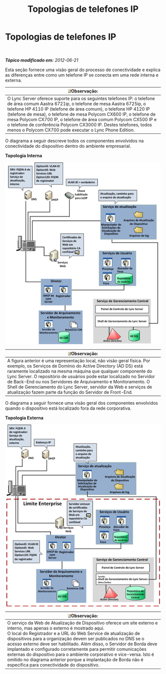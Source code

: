 ﻿---
title: Topologias de telefones IP
TOCTitle: Topologias de telefones IP
ms:assetid: 26ebffcf-43ff-4e70-847d-0fbc90e94e57
ms:mtpsurl: https://technet.microsoft.com/pt-br/library/Gg425740(v=OCS.15)
ms:contentKeyID: 49306176
ms.date: 05/19/2016
mtps_version: v=OCS.15
ms.translationtype: HT
---

# Topologias de telefones IP

 

_**Tópico modificado em:** 2012-06-21_

Esta seção fornece uma visão geral do processo de conectividade e explica as diferenças entre como um telefone IP se conecta em uma rede interna e externa.

<table>
<thead>
<tr class="header">
<th><img src="images/Gg425756.note(OCS.15).gif" title="note" alt="note" />Observação:</th>
</tr>
</thead>
<tbody>
<tr class="odd">
<td>O Lync Server oferece suporte para os seguintes telefones IP: o telefone de área comum Aastra 6721ip, o telefone de mesa Aastra 6725ip, o telefone HP 4110 IP (telefone de área comum), o telefone HP 4120 IP (telefone de mesa), o telefone de mesa Polycom CX600 IP, o telefone de mesa Polycom CX700 IP, o telefone de área comum Polycom CX500 IP e o telefone de conferência Polycom CX3000 IP. Destes telefones, todos menos o Polycom CX700 pode executar o Lync Phone Edition.</td>
</tr>
</tbody>
</table>


O diagrama a seguir descreve todos os componentes envolvidos na conectividade do dispositivo dentro do ambiente empresarial.

**Topologia Interna**

![Dispositivo na rede](images/Gg425740.3d88893e-df57-46e3-855a-a1d24589030a(OCS.15).jpg "Dispositivo na rede")

<table>
<thead>
<tr class="header">
<th><img src="images/Gg425756.note(OCS.15).gif" title="note" alt="note" />Observação:</th>
</tr>
</thead>
<tbody>
<tr class="odd">
<td>A figura anterior é uma representação local, não visão geral física. Por exemplo, os Serviços de Domínio do Active Directory (AD DS) está raramente localizado na mesma máquina que qualquer componente do Lync Server. O repositório de usuários pode estar localizado no Servidor de Back-End ou nos Servidores de Arquivamento e Monitoramento. O Shell de Gerenciamento do Lync Server, servidor da Web e serviços de atualização fazem parte da função do Servidor de Front-End.</td>
</tr>
</tbody>
</table>


O diagrama a seguir fornece uma visão geral dos componentes envolvidos quando o dispositivo está localizado fora da rede corporativa.

**Topologia Externa**

![Dispositivos fora da rede](images/Gg425740.8ce6bb8e-b89c-4c4e-ac6d-41ac6c68f6f3(OCS.15).jpg "Dispositivos fora da rede")

<table>
<thead>
<tr class="header">
<th><img src="images/Gg425756.note(OCS.15).gif" title="note" alt="note" />Observação:</th>
</tr>
</thead>
<tbody>
<tr class="odd">
<td>O serviço da Web de Atualização de Dispositivo oferece um site externo e interno, mas apenas o externo é mostrado aqui.<br />
O local do Registrador e a URL do Web Service de atualização de dispositivos para a organização devem ser publicados no DNS se o acesso externo deve ser habilitado. Além disso, o Servidor de Borda deve implantado e configurado corretamente para permitir comunicações externas do dispositivo para o ambiente corporativo e vice-versa. Isto é omitido no diagrama anterior porque a implantação de Borda não é específica para conectividade do dispositivo.</td>
</tr>
</tbody>
</table>

